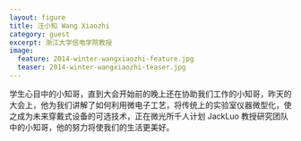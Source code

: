 ```yaml
---
layout: figure
title: 汪小知 Wang Xiaozhi
category: guest
excerpt: 浙江大学信电学院教授
image:
  feature: 2014-winter-wangxiaozhi-feature.jpg
  teaser: 2014-winter-wangxiaozhi-teaser.jpg
---
```


学生心目中的小知哥，直到大会开始前的晚上还在协助我们工作的小知哥，昨天的大会上，他为我们讲解了如何利用微电子工艺，将传统上的实验室仪器微型化，使之成为未来穿戴式设备的可选技术，正在微光所千人计划 JackLuo 教授研究团队中的小知哥，他的努力将使我们的生活更美好。